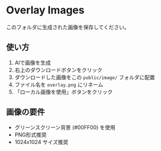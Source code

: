 # Overlay Images

このフォルダに生成された画像を保存してください。

## 使い方

1. AIで画像を生成
2. 右上のダウンロードボタンをクリック
3. ダウンロードした画像をこの `public/image/` フォルダに配置
4. ファイル名を `overlay.png` にリネーム
5. 「ローカル画像を使用」ボタンをクリック

## 画像の要件

- グリーンスクリーン背景 (#00FF00) を使用
- PNG形式推奨
- 1024x1024 サイズ推奨
